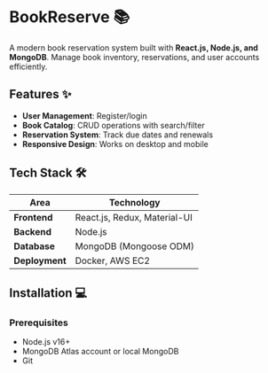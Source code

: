 # BookReserve 📚  

A modern book reservation system built with **React.js, Node.js, and MongoDB**. Manage book inventory, reservations, and user accounts efficiently.  

## Features ✨  
- **User Management**: Register/login
- **Book Catalog**: CRUD operations with search/filter  
- **Reservation System**: Track due dates and renewals   
- **Responsive Design**: Works on desktop and mobile  

## Tech Stack 🛠️  
| Area        | Technology |  
|-------------|------------|  
| **Frontend** | React.js, Redux, Material-UI |  
| **Backend**  | Node.js   |  
| **Database** | MongoDB (Mongoose ODM) |    
| **Deployment** | Docker, AWS EC2 |  

## Installation 💻  
### Prerequisites  
- Node.js v16+  
- MongoDB Atlas account or local MongoDB  
- Git  
